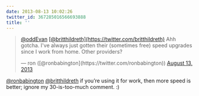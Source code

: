 ```yaml
---
date: 2013-08-13 10:02:26
twitter_id: 367285016566693888
title: ''
---
```


<blockquote class="twitter-tweet"><p lang="en" dir="ltr"><a href="https://twitter.com/oddEvan?ref_src=twsrc%5Etfw">@oddEvan</a> <a href="https://twitter.com/britthildreth?ref_src=twsrc%5Etfw">[@britthildreth](https://twitter.com/britthildreth)</a> Ahh gotcha. I&#39;ve always just gotten their (sometimes free) speed upgrades since I work from home. Other providers?</p>&mdash; ron ([@ronbabington](https://twitter.com/ronbabington)) <a href="https://twitter.com/ronbabington/status/367283401898086401?ref_src=twsrc%5Etfw">August 13, 2013</a></blockquote>
<script async src="https://platform.twitter.com/widgets.js" charset="utf-8"></script>

[@ronbabington](https://twitter.com/ronbabington) [@britthildreth](https://twitter.com/britthildreth) if you’re using it for work, then more speed is better; ignore my 30-is-too-much comment. :)
